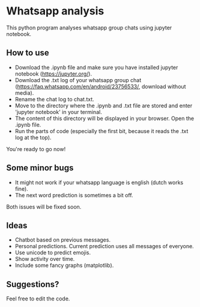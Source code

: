 # Whatsapp analysis

This python program analyses whatsapp group chats using jupyter notebook.

## How to use
- Download the .ipynb file and make sure you have installed jupyter notebook (https://jupyter.org/).
- Download the .txt log of your whatsapp group chat (https://faq.whatsapp.com/en/android/23756533/, download without media).
- Rename the chat log to chat.txt.
- Move to the directory where the .ipynb and .txt file are stored and enter 'jupyter notebook' in your terminal.
- The content of this directory will be displayed in your browser. Open the .ipynb file.
- Run the parts of code (especially the first bit, because it reads the .txt log at the top).

You're ready to go now! 

## Some minor bugs
- It might not work if your whatsapp language is english (dutch works fine).
- The next word prediction is sometimes a bit off.

Both issues will be fixed soon.

## Ideas
- Chatbot based on previous messages.
- Personal predictions. Current prediction uses all messages of everyone.
- Use unicode to predict emojis.
- Show activity over time.
- Include some fancy graphs (matplotlib).

## Suggestions?
Feel free to edit the code.



